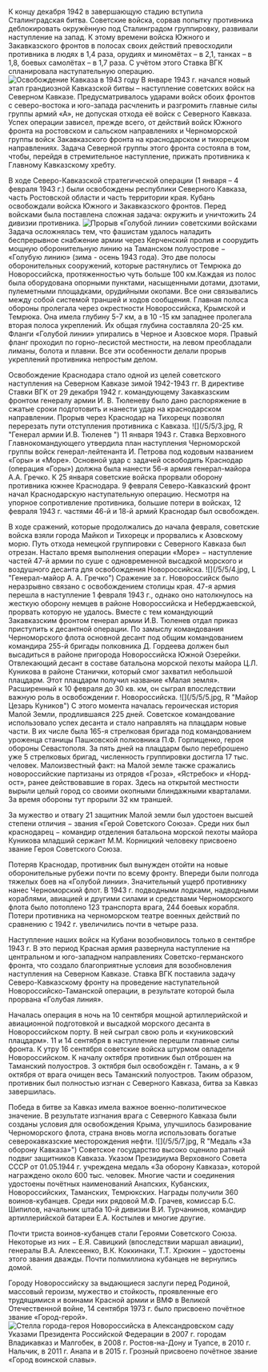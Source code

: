 К концу декабря 1942 в завершающую стадию вступила Сталинградская битва. Советские войска, сорвав попытку противника деблокировать окружённую под Сталинградом группировку, развивали наступление на запад. К этому времени войска Южного и Закавказского фронтов в полосах своих действий превосходили противника в людях в 1,4 раза, орудиях и миномётах – в 2,1, танках – в 1,8, боевых самолётах – в 1,7 раза. С учётом этого Ставка ВГК спланировала наступательную операцию.
![](/5/5/1.jpg  "Освобождение Кавказа в 1943 году")
В январе 1943 г. начался новый этап грандиозной Кавказской битвы – наступление советских войск на Северном Кавказе. Предусматривалось ударами войск обоих фронтов с северо-востока и юго-запада расчленить и разгромить главные силы группы армий «А», не допуская отхода её войск с Северного Кавказа. Успех операции зависел, прежде всего, от действий войск Южного фронта на ростовском и сальском направлениях и Черноморской группы войск Закавказского фронта на краснодарском и тихорецком направлениях. Задача Северной группы этого фронта состояла в том, чтобы, перейдя в стремительное наступление, прижать противника к Главному Кавказскому хребту. 

В ходе Северо-Кавказской стратегической операции (1 января – 4 февраля 1943 г.) были освобождены республики Северного Кавказа, часть Ростовской области и часть территории края. Кубань освобождали войска Южного и Закавказского фронтов. Перед войсками была поставлена сложная задача: окружить и уничтожить 24 дивизии противника.
![](/5/5/2.jpg  "Прорыв «Голубой линии» советскими войсками")
Задача осложнялась тем, что фашистам удалось наладить беспрерывное снабжение армии через Керченский пролив и соорудить мощную оборонительную линию на Таманском полуострове − «Голубую линию» (зима - осень 1943 года). Это две полосы оборонительных сооружений, которые растянулись от Темрюка до Новороссийска, протяженностью чуть больше 100 км.Каждая из полос была оборудована опорными пунктами, насыщенными дотами, дзотами, пулеметными площадками, орудийными окопами. Все они связывались между собой системой траншей и ходов сообщения. Главная полоса обороны пролегала через окрестности Новороссийска, Крымской и Темрюка. Она имела глубину 5-7 км, а в 10 -15 км западнее пролегала вторая полоса укреплений. Их общая глубина составляла 20-25 км. Фланги «Голубой линии» упирались в Черное и Азовское моря. Правый фланг проходил по горно-лесистой местности, на левом преобладали лиманы, болота и плавни. Все эти особенности делали прорыв укреплений противника непростым делом.

Освобождение Краснодара стало одной из целей советского наступления на Северном Кавказе зимой 1942-1943 гг. В директиве Ставки ВГК от 29 декабря 1942 г. командующему Закавказским фронтом генералу армии И. В. Тюленеву было дано распоряжение в сжатые сроки подготовить и нанести удар на краснодарском направлении. Прорыв через Краснодар на Тихорецк позволял перерезать пути отступления противника с Кавказа. 
![](/5/5/3.jpg, R  "Генерал армии И.В. Тюленев ")
11 января 1943 г. Ставка Верховного Главнокомандующего утвердила план наступления Черноморской группы войск генерал-лейтенанта И. Петрова под кодовым названием «Горы» и «Море». Основной удар с задачей освободить Краснодар (операция «Горы») должна была нанести 56-я армия генерал-майора А.А. Гречко. К 25 января советские войска прорвали оборону противника южнее Краснодара. 9 февраля Северо-Кавказский фронт начал Краснодарскую наступательную операцию. Несмотря на упорное сопротивление противника, большие потери в войсках, 12 февраля 1943 г. частями 46-й и 18-й армий Краснодар был освобожден.

В ходе сражений, которые продолжались до начала февраля, советские войска взяли города Майкоп и Тихорецк и прорвались к Азовскому морю. Путь отхода немецкой группировки с Северного Кавказа был отрезан. Настало время выполнения операции «Море» − наступление частей 47-й армии по суше с одновременной высадкой морского и воздушного десанта для освобождения Новороссийска. 
![](/5/5/4.jpg, L  "Генерал-майор А. А. Гречко")
Сражение за г. Новороссийск было неразрывно связано с освобождением столицы края. 47-я армия перешла в наступление 1 февраля 1943 г., однако оно натолкнулось на жесткую оборону немцев в районе Новороссийска и Неберджаевской, прорвать которую не удалось. Вместе с тем командующий Закавказским фронтом генерал армии И.В. Тюленев отдал приказ приступить к десантной операции. По замыслу командования Черноморского флота основной десант под общим командованием командира 255-й бригады полковника Д. Гордеева должен был высадиться в районе пригорода Новороссийска Южной Озерейки. Отвлекающий десант в составе батальона морской пехоты майора Ц.Л. Куникова в районе Станички, который смог захватил небольшой плацдарм. Этот плацдарм получил название «Малая земля». Расширенный к 10 февраля до 30 кв. км, он сыграл впоследствии важную роль в освобождении г. Новороссийска. 
![](/5/5/5.jpg, R  "Майор Цезарь Куников")
С этого момента началась героическая история Малой Земли, продлившаяся 225 дней. Советское командование использовало успех десанта и стало направлять на плацдарм новые части. В их числе была 165-я стрелковая бригада под командованием уроженца станицы Пашковской полковника П.Ф. Горпищенко, героя обороны Севастополя. За пять дней на плацдарм было переброшено уже 5 стрелковых бригад, численность группировки достигла 17 тыс. человек. Малоизвестный факт: на Малой земле также сражались новороссийские партизаны из отрядов «Гроза», «Ястребок» и «Норд-ост», ранее действовавшие в горах. Здесь на открытой местности вырыли целый город со своими окопными блиндажными кварталами. За время обороны тут прорыли 32 км траншей.

За мужество и отвагу 21 защитник Малой земли был удостоен высшей степени отличия − звания «Герой Советского Союза». Среди них был краснодарец − командир отделения батальона морской пехоты майора Куникова младший сержант М.М. Корницкий человеку присвоено звание Героя Советского Союза.

Потеряв Краснодар, противник был вынужден отойти на новые оборонительные рубежи почти по всему фронту. Впереди были полгода тяжелых боев на «Голубой линии». Значительный ущерб противнику нанес Черноморский флот. В 1943 г. подводными лодками, надводными кораблями, авиацией и другими силами и средствами Черноморского флота было потоплено 123 транспорта врага, 244 боевых корабля. Потери противника на черноморском театре военных действий по сравнению с 1942 г. увеличились почти в четыре раза. 

Наступление наших войск на Кубани возобновилось только в сентябре 1943 г. В это период Красная армия развернула наступление на центральном и юго-западном направлениях Советско-германского фронта, что создало благоприятные условия для возобновления наступления на Северном Кавказе. Ставка ВГК поставила задачу Северо-Кавказскому фронту на проведение наступательной Новороссийско-Таманской операции, в результате которой была прорвана «Голубая линия».

Началась операция в ночь на 10 сентября мощной артиллерийской и авиационной подготовкой и высадкой морского десанта в Новороссийском порту. В ней сыграл свою роль и «куниковский плацдарм». 11 и 14 сентября в наступление перешли главные силы фронта. К утру 16 сентября советские войска штурмом овладели Новороссийском. К началу октября противник был отброшен на Таманский полуостров. 3 октября был освобождён г. Тамань, а к 9 октября от врага очищен весь Таманский полуостров. Таким образом, противник был полностью изгнан с Северного Кавказа, битва за Кавказ завершилась.

Победа в битве за Кавказ имела важное военно-политическое значение. В результате изгнания врага с Северного Кавказа были созданы условия для освобождения Крыма, улучшилось базирование Черноморского флота, страна вновь могла использовать богатые северокавказские месторождения нефти. 
![](/5/5/7.jpg, R  "Медаль «За оборону Кавказа»")
Советское государство высоко оценило ратный подвиг защитников Кавказа. Указом Президиума Верховного Совета СССР от 01.05.1944 г. учреждена медаль «За оборону Кавказа», которой награждено около 600 тыс. человек. Многие части и соединения удостоены почётных наименований Анапских, Кубанских, Новороссийских, Таманских, Темрюкских. Награды получили 360 воинов-кубанцев. Среди них рядовой М.Ф. Грачев, комиссар Б.С. Шипилов, начальник штаба 10-й дивизии В.И. Турчанинов, командир артиллерийской батареи Е.А. Костылев и многие другие. 

Почти триста воинов-кубанцев стали Героями Советского Союза. Некоторые из них − Е.Я. Савицкий (впоследствии маршал авиации), генералы В.А. Алексеенко, В.К. Коккинаки, Т.Т. Хрюкин − удостоены этого звания дважды. Почти полмиллиона кубанцев не вернулись домой. 

Городу Новороссийску за выдающиеся заслуги перед Родиной, массовый героизм, мужество и стойкость, проявленные его трудящимися и воинами Красной армии и ВМФ в Великой Отечественной войне, 14 сентября 1973 г. было присвоено почётное звание «Город-герой». 
![](/5/5/8.jpg  "Стелла города-героя Новороссийска в Александровском саду")
Указами Президента Российской Федерации в 2007 г. городам Владикавказ и Малгобек, в 2008 г. Ростов-на-Дону и Туапсе, в 2010 г. Нальчик, в 2011 г. Анапа и  в 2015 г. Грозный присвоено почётное звание «Город воинской славы».